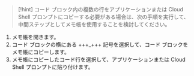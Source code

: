 > [!hint] コード ブロック内の複数の行をアプリケーションまたは Cloud Shell プロンプトにコピーする必要がある場合は、次の手順を実行して、中間ステップとしてメモ帳を使用することを検討してください。
>
1. メモ帳を開きます。
1. コード ブロックの横にある +++_+++ 記号を選択して、コード ブロックをメモ帳にコピーします。 
1. メモ帳にコピーしたコード行を選択して、アプリケーションまたは Cloud Shell プロンプトに貼り付けます。
>